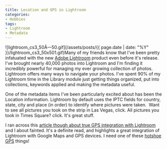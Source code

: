 ```yaml
---
title: Location and GPS in Lightroom
categories:
- Hobbies
tags:
- Lightroom
- Metadata
---
```


![lightroom_cs3_50Ã—50.gif](/assets/posts/{{ page.date | date: "%Y" }}/lightroom_cs3_50x501.gif)Many of my friends know that I've been pretty infatuated with the new [Adobe Lightroom](http://www.adobe.com/products/photoshoplightroom/) product even before it's release. I've brought nearly 40,000 photos into Lightroom and I'm finding it incredibly powerful for managing my ever growing collection of photos.
Lightroom offers many ways to navigate your photos. I've spent 90% of my Lightroom time in the Library module just getting things organized, put into collections, keywords applied and making the metadata useful.

One of the metadata items I've been particularly excited about has been the Location information. Lightroom by default uses the IPTC fields for country, state, city and place (in order) to identify where pictures were taken.  Want to see all pictures you took on the strip in Las Vegas, click. All pictures you took in Times Square? click. It's great stuff.

I ran across this [article though about true GPS integration with Lightroom](http://lightroom-news.com/2007/03/23/gps-metadata-in-lightroom-and-google-maps/) and I about fainted. It's a definite read, and highlights a great integration of Lightroom with Google Maps and GPS devices. I need one of these [hotshoe GPS](http://www.cameratown.com/news/news.cfm/hurl/id%7C3758) things!
